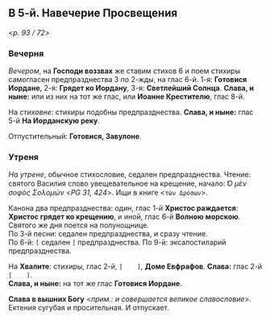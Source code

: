 ## В 5-й. Навечерие Просвещения

<*p. 93 / 72*>

### Вечерня

*Вечером*, на **Господи воззвах** же ставим стихов 6 и поем стихиры самогласен предпразднества 3 по 2-жды, 
на глас 6-й. 1-я: **Готовися Иордане**, 2-я: **Грядет ко Иордану**, 3-я: **Светлейший Солнца**. 
**Слава, и ныне:** или из них на тот же глас, или **Иоанне Крестителю**, глас 8-й.  

На *стиховне*: стихиры подобны предпразднества. **Слава, и ныне:** глас 5-й **На Иорданскую реку**.  

Отпустительный: **Готовися, Завулоне**.  

### Утреня

*На утрене*, обычное стихословие, седален предпразднества. Чтение: святого Василия слово увещевательное 
на крещение, начало: *̔Ο μὲν σοφὸς Σολομών* <*PG 31, 424*>. Ищи в книге <`τῶν Δρόσων`>.   

Канона два предпразднества: один, глас 1-й **Христос раждается**: **Христос грядет ко крещению**, 
и иной, глас 6-й **Волною морскою**. Святого же дня поется на полунощнице.  
По 3-й песни: седален предпразднества, и сразу чтение.  
По 6-й: `[` седален `]` предпразднества. 
По 9-й: эксапостиларий предпразднества. 

На **Хвалите**: стихиры, глас 2-й, `[    ]`, **Доме Евфрафов**. **Слава:** глас 2-й `[    ]`.  
**Слава, и ныне:** на тот же глас **Готовися Иордане**. 

**Слава в вышних Богу** <*прим.: и совершается великое славословие*>. 
Ектения сугубая и просительная. И отпускает. 

